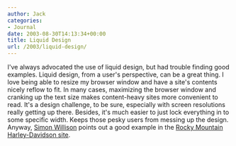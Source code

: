 ```yaml
---
author: Jack
categories:
- Journal
date: 2003-08-30T14:13:34+00:00
title: Liquid Design
url: /2003/liquid-design/
---
```


I've always advocated the use of liquid design, but had trouble finding good examples. Liquid design, from a user's perspective, can be a great thing. I love being able to resize my browser window and have a site's contents nicely reflow to fit. In many cases, maximizing the browser window and cranking up the text size makes content-heavy sites more convenient to read. It's a design challenge, to be sure, especially with screen resolutions really getting up there. Besides, it's much easier to just lock everything in to some specific width. Keeps those pesky users from messing up the design. Anyway, [Simon Willison][1] points out a good example in the [Rocky Mountain Harley-Davidson site][2].

 [1]: http://simon.incutio.com/archive/2003/08/28/greatLiquidDesign
 [2]: http://www.rmh-d.com/